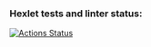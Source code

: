### Hexlet tests and linter status:
[![Actions Status](https://github.com/amahmetov1998/python-project-52/workflows/hexlet-check/badge.svg)](https://github.com/amahmetov1998/python-project-52/actions)